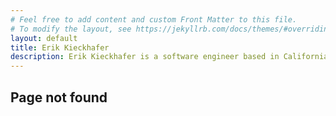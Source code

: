 ```yaml
---
# Feel free to add content and custom Front Matter to this file.
# To modify the layout, see https://jekyllrb.com/docs/themes/#overriding-theme-defaults
layout: default
title: Erik Kieckhafer
description: Erik Kieckhafer is a software engineer based in California.
---
```


## Page not found

